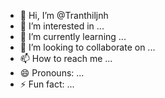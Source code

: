 - 👋 Hi, I’m @Tranthiljnh
- 👀 I’m interested in ...
- 🌱 I’m currently learning ...
- 💞️ I’m looking to collaborate on ...
- 📫 How to reach me ...
- 😄 Pronouns: ...
- ⚡ Fun fact: ...

<!---
Tranthiljnh/Tranthiljnh is a ✨ special ✨ repository because its `README.md` (this file) appears on your GitHub profile.
You can click the Preview link to take a look at your changes.
--->

